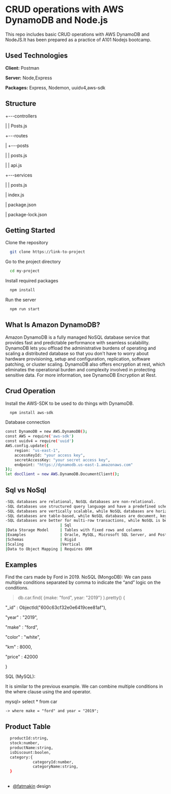 
# CRUD operations with AWS DynamoDB and Node.js

This repo includes basic CRUD operations with AWS DynamoDB and NodeJS.It has been prepared as a practice of A101 Nodejs bootcamp.

## Used Technologies

**Client:** Postman
 
**Server:** Node,Express
 
**Packages:** Express, Nodemon, uuidv4,aws-sdk



  
## Structure
+---controllers
 
|   |   Posts.js
 
+---routes
 
|   +---posts
 
|   |       posts.js 
 
 
|   |   api.js
 
+---services
 
|   |   posts.js
 
|   index.js
 
|   package.json
 
|   package-lock.json  
## Getting Started
Clone the repository
 
```bash
  git clone https://link-to-project
```
 
Go to the project directory
 
```bash
  cd my-project
```
 
Install required packages
 
```bash
  npm install
```
 
Run the server
 
```bash
  npm run start
```
## What Is Amazon DynamoDB?
Amazon DynamoDB is a fully managed NoSQL database service that provides fast and predictable performance with seamless scalability. DynamoDB lets you offload the administrative burdens of operating and scaling a distributed database so that you don't have to worry about hardware provisioning, setup and configuration, replication, software patching, or cluster scaling. DynamoDB also offers encryption at rest, which eliminates the operational burden and complexity involved in protecting sensitive data. For more information, see DynamoDB Encryption at Rest.
## Crud Operation
Install the AWS-SDK to be used to do things with DynamoDB.
```bash
  npm install aws-sdk
```
Database connection
```bash
const DynamoDB = new AWS.DynamoDB();
const AWS = require('aws-sdk')
const uuidv4 = require('uuid')
AWS.config.update({
    region: "us-east-1", 
    accessKeyId: "your access key",
    secretAccessKey: "your secret access key",
    endpoint: "https://dynamodb.us-east-1.amazonaws.com"
});
let docClient = new AWS.DynamoDB.DocumentClient();
```

## Sql vs NoSql
```bash
-SQL databases are relational, NoSQL databases are non-relational.
-SQL databases use structured query language and have a predefined schema. NoSQL databases have dynamic schemas for unstructured data.
-SQL databases are vertically scalable, while NoSQL databases are horizontally scalable.
-SQL databases are table-based, while NoSQL databases are document, key-value, graph, or wide-column stores.
-SQL databases are better for multi-row transactions, while NoSQL is better for unstructured data like documents or JSON.
                        | Sql                                                 | NoSQL                                                                                                                           |
|Data Storage Model     | Tables with fixed rows and columns                  | Document: JSON documents, Key-value: key-value pairs, Wide-column: tables with rows and dynamic columns, Graph: nodes and edges |
|Examples               | Oracle, MySQL, Microsoft SQL Server, and PostgreSQL | MongoDB and CouchDB, Dynamodb                                                                                                   |
|Schemas                | Rigid                                               | Flexible                                                                                                                        |
|Scaling                |Vertical                                             | Horizontal                                                                                                                      |
|Data to Object Mapping | Requires ORM                                        | Many do not require ORMs                                                                                                        |

```
## Examples
Find the cars made by Ford in 2019.
NoSQL (MongoDB):
We can pass multiple conditions separated by comma to indicate the “and” logic on the conditions.
> db.car.find( {make: "ford", year: "2019"} ).pretty()
{

 "_id" : ObjectId("600c63cf32e0e6419cee81af"),

 "year" : "2019",

 "make" : "ford",

 "color" : "white",

 "km" : 8000,

 "price" : 42000

}

SQL (MySQL):

It is similar to the previous example. We can combine multiple conditions in the where clause using the and operator.

mysql> select * from car
    
    -> where make = "ford" and year = "2019";


## Product Table
```bash
  productId:string,
  stock:number,
  productName:string,
  isDiscount:boolen,
  category:{
            categoryId:number,
            categoryName:string,
  }
```
## 

- [@fatmakin](https://www.github.com/fatmakin) design

  